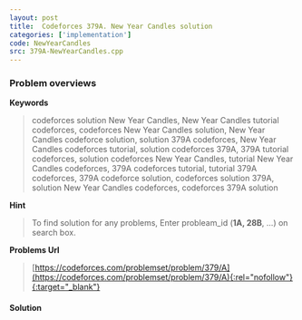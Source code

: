 ```yaml
---
layout: post
title:  Codeforces 379A. New Year Candles solution
categories: ['implementation']
code: NewYearCandles
src: 379A-NewYearCandles.cpp
---
```

### **Problem overviews**

**Keywords**
> codeforces solution New Year Candles, New Year Candles tutorial codeforces, codeforces New Year Candles solution, New Year Candles codeforce solution, solution 379A codeforces, New Year Candles codeforces tutorial, solution codeforces 379A, 379A tutorial codeforces, solution codeforces New Year Candles, tutorial New Year Candles codeforces, 379A codeforces tutorial, tutorial 379A codeforces, 379A codeforce solution, codeforces solution 379A, solution New Year Candles codeforces, codeforces 379A solution

**Hint**
> To find solution for any problems, Enter probleam_id (**1A, 28B**, ...) on search box. 

**Problems Url**
> [https://codeforces.com/problemset/problem/379/A](https://codeforces.com/problemset/problem/379/A){:rel="nofollow"}{:target="_blank"}

#### **Solution**



